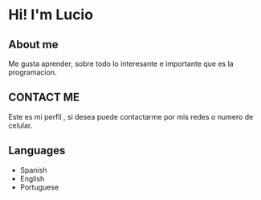 # Hi! I'm Lucio 

## About me
Me gusta aprender, sobre todo lo interesante e importante que es la programacion. 


## CONTACT ME 

Este es mi perfil , si desea puede contactarme por mis redes o numero de celular.

## Languages
- Spanish
- English
- Portuguese
